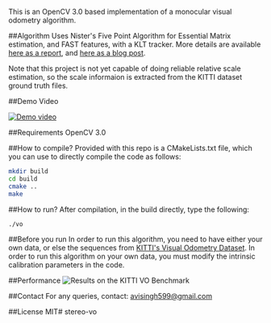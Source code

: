 This is an OpenCV 3.0 based implementation of a monocular visual odometry algorithm.

##Algorithm
Uses Nister's Five Point Algorithm for Essential Matrix estimation, and FAST features, with a KLT tracker.
More details are available [here as a report](http://avisingh599.github.io/assets/ugp2-report.pdf), and
[here as a blog post](http://avisingh599.github.io/vision/monocular-vo/). 

Note that this project is not yet capable of doing reliable relative scale estimation, 
so the scale informaion is extracted from the KITTI dataset ground truth files.

##Demo Video

[![Demo video](http://share.gifyoutube.com/Ke1ope.gif)](http://www.youtube.com/watch?v=homos4vd_Zs)


##Requirements
OpenCV 3.0

##How to compile?
Provided with this repo is a CMakeLists.txt file, which you can use to directly compile the code as follows:
```bash
mkdir build
cd build
cmake ..
make
```

##How to run? 
After compilation, in the build directly, type the following:
```bash
./vo
```
##Before you run
In order to run this algorithm, you need to have either your own data, 
or else the sequences from [KITTI's Visual Odometry Dataset](http://www.cvlibs.net/datasets/kitti/eval_odometry.php).
In order to run this algorithm on your own data, you must modify the intrinsic calibration parameters in the code.

##Performance
![Results on the KITTI VO Benchmark](http://avisingh599.github.io/images/visodo/2K.png)

##Contact
For any queries, contact: avisingh599@gmail.com

##License
MIT# stereo-vo
